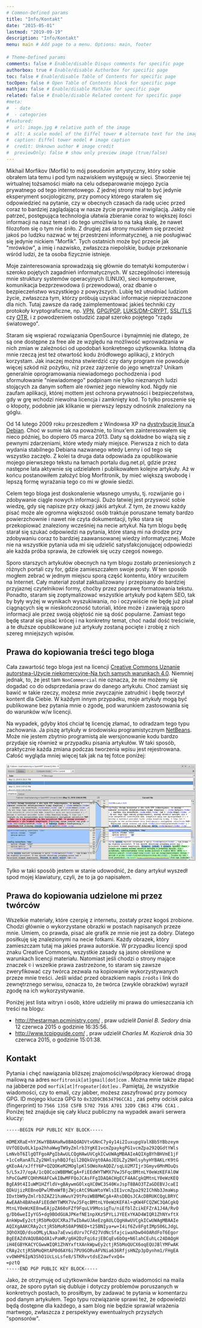 ```yaml
---
# Common-Defined params
title: "Info/Kontakt"
date: "2015-05-01"
lastmod: "2019-09-19"
description: "Info/Kontakt"
menu: main # Add page to a menu. Options: main, footer

# Theme-Defined params
comments: false # Enable/disable Disqus comments for specific page
authorbox: true # Enable/disable Authorbox for specific page
toc: false # Enable/disable Table of Contents for specific page
tocOpen: false # Open Table of Contents block for specific page
mathjax: false # Enable/disable MathJax for specific page
related: false # Enable/disable Related content for specific page
#meta:
#  - date
#  - categories
#featured:
#  url: image.jpg # relative path of the image
#  alt: A scale model of the Eiffel tower # alternate text for the image
#  caption: Eiffel tower model # image caption
#  credit: Unknown author # image credit
#  previewOnly: false # show only preview image (true/false)
---
```


Mikhail Morfikov (Morfik) to mój pseudonim artystyczny, który sobie obrałem lata temu i pod tym
nazwiskiem występuję w sieci. Stworzenie tej wirtualnej tożsamości miało na celu odseparowanie
mojego życia prywatnego od tego internetowego. Z jednej strony miał to być jedynie eksperyment
socjologiczny, przy pomocy którego starałem się odpowiedzieć na pytanie, czy w obecnych czasach da
radę uciec przed coraz to bardziej zaglądającą w nasze życie prywatne inwigilacją. Jakby nie
patrzeć, postępująca technologia ułatwia zbieranie coraz to większej ilości informacji na nasz
temat i do tego umożliwia to na taką skalę, że nawet filozofom się o tym nie śniło. Z drugiej zaś
strony musiałem się przecież jakoś po ludzku nazwać w tej przestrzeni informatycznej, a nie
posługiwać się jedynie nickiem "Morfik". Tych ostatnich może być przecie jak "mrówków", a imię i
nazwisko, zwłaszcza niepolskie, buduje przekonanie wśród ludzi, że ta osoba fizycznie istnieje.

Moje zainteresowania sprowadzają się głównie do tematyki komputerów i szeroko pojętych zagadnień
informatycznych. W szczególności interesują mnie struktury systemów operacyjnych (LINUX), sieci
komputerowe, komunikacja bezprzewodowa (i przewodowa), oraz dbanie o bezpieczeństwo wszystkiego z
powyższych. Lubię też utrudniać ludziom życie, zwłaszcza tym, którzy próbują uzyskać informacje
nieprzeznaczone dla nich. Tutaj zawsze da radę zaimplementować jakieś techniki czy protokoły
kryptograficzne, np. [VPN](https://pl.wikipedia.org/wiki/Virtual_Private_Network),
[GPG/PGP](https://pl.wikipedia.org/wiki/GNU_Privacy_Guard),
[LUKS/DM-CRYPT](https://pl.wikipedia.org/wiki/Linux_Unified_Key_Setup),
[SSL/TLS](https://pl.wikipedia.org/wiki/Transport_Layer_Security) czy
[OTR](https://pl.wikipedia.org/wiki/Off-the-record_messaging), i z powodzeniem ostudzić zapał
szeroko pojętego "rządu światowego".

Staram się wspierać rozwiązania OpenSource i bynajmniej nie dlatego, że są one dostępne za free ale
ze względu na możliwość wprowadzania w nich zmian w zależności od upodobań konkretnego użytkownika.
Istotną dla mnie rzeczą jest też otwartość kodu źródłowego aplikacji, z których korzystam. Jak
inaczej można stwierdzić czy dany program nie powoduje więcej szkód niż pożytku, niż przez zajrzenie
do jego wnętrza? Unikam generalnie oprogramowania niewiadomego pochodzenia i pod sformułowanie
"niewiadomego" podpinam nie tylko nieznanych ludzi stojących za danym softem ale również jego
niewolny kod. Nigdy nie zaufam aplikacji, której mottem jest ochrona prywatności i bezpieczeństwa,
gdy w grę wchodzi niewolna licencja i zamknięty kod. To tylko proszenie się o kłopoty, podobnie jak
klikanie w pierwszy lepszy odnośnik znaleziony na góglu.

Od 14 lutego 2009 roku przeszedłem z Windowsa XP na [dystrybucję linux'a
Debian](https://www.debian.org/). Choć w sumie tak na poważnie, to linux'em zainteresowałem się
nieco później, bo dopiero 05 marca 2013. Daty są dokładne bo wiążą się z pewnymi zdarzeniami, które
wtedy miały miejsce. Pierwsza z nich to data wydania stabilnego Debiana nazwanego wtedy Lenny i od
tego się wszystko zaczęło. Z kolei ta druga data odpowiada za opublikowanie mojego pierwszego tekstu
na łamach portalu dug.net.pl, gdzie przez następne lata aktywnie się udzielałem i publikowałem
kolejne artykuły. Aż w końcu postanowiłem założyć blog Morfitronik, by mieć większą swobodę i lepszą
formę wyrażania tego co mi w głowie siedzi.

Celem tego bloga jest doskonalenie własnego umysłu, tj. rozwijanie go i zdobywanie ciągle nowych
informacji. Dużo łatwiej jest przyswoić sobie wiedzę, gdy się napisze przy okazji jakiś artykuł. Z
tym, że znowu każdy pisać może ale ogromna większość osób traktuje poruszane tematy bardzo
powierzchownie i nawet nie czyta dokumentacji, tylko stara się przekopiować znaleziony wcześniej na
necie artykuł. Na tym blogu będę starał się szukać odpowiedzi na pytania, które staną mi na drodze
przy zdobywaniu coraz to bardziej zaawansowanej wiedzy informatycznej. Może nie na wszystkie pytania
uda mi się udzielić satysfakcjonującej odpowiedzi ale każda próba sprawia, że człowiek się uczy
czegoś nowego.

Sporo starszych artykułów obecnych na tym blogu zostało przeniesionych z różnych portali czy for,
gdzie zamieszczałem swoje posty. W ten sposób mogłem zebrać w jednym miejscu sporą część kontentu,
który wrzuciłem na Internet. Cały materiał został zaktualizowany i przepisany do bardziej przyjaznej
czytelnikowi formy, choćby przez poprawę formatowania tekstu. Ponadto, staram się zoptymalizować
wszystkie artykuły pod kątem SEO, tak by były wyżej w wynikach wyszukiwania, no i oczywiście nie
będę już pisał ciągnących się w nieskończoność tutoriali, które może i zawierają sporo informacji
ale przez swoją objętość nie są dość popularne. Zamiast tego będę starał się pisać krócej i na
konkretny temat, choć nadal dość treściwie, a te dłuższe opublikowane już artykuły zostaną pocięte i
zrobię z nich szereg mniejszych wpisów.

## Prawa do kopiowania treści tego bloga

Cała zawartość tego bloga jest na licencji [Creative Commons Uznanie autorstwa-Użycie
niekomercyjne-Na tych samych
warunkach 4.0](https://creativecommons.org/licenses/by-nc-sa/4.0/deed.pl). Niemniej jednak, to, że
jest tam `NonCommercial` nie oznacza, że nie możemy się dogadać co do odsprzedania praw do danego
artykułu. Choć zamiast się bawić w takie rzeczy, możesz mnie zwyczajnie zatrudnić i będę tworzył
kontent dla Ciebie. W każdym innym przypadku, moje artykuły mogą być publikowane bez pytania mnie o
zgodę, pod warunkiem zastosowania się do warunków w/w licencji.

Na wypadek, gdyby ktoś chciał tę licencję złamać, to odradzam tego typu zachowania. Ja piszę
artykuły w środowisku programistycznym [NetBeans](https://netbeans.org/). Może nie jestem zbytnio
programistą ale wersjonowanie kodu bardzo przydaje się również w przypadku pisania artykułów. W taki
sposób, praktycznie każda zmiana podczas tworzenia wpisu jest rejestrowana. Całość wygląda mniej
więcej tak jak na tej fotce
poniżej:

![](/img/2015/05/1.diff-art.png#huge)

Tylko w taki sposób jestem w stanie udowodnić, że dany artykuł wyszedł spod mojej klawiatury, czyli,
że to ja go napisałem.

## Prawa do kopiowania udzielone mi przez twórców

Wszelkie materiały, które czerpię z internetu, zostały przez kogoś zrobione. Chodzi głównie o
wykorzystane obrazki w postach napisanych przeze mnie. Umiem, co prawda, pisać ale grafik ze mnie
nie jest za dobry. Dlatego posiłkuję się znalezionymi na necie fotkami. Każdy obrazek, który
zamieszczam tutaj ma jakieś prawa autorskie. W przypadku licencji spod znaku Creative Commons,
wszystkie zasady są jasno określone w warunkach licencji materiału. Natomiast jeśli chodzi o strony
mające znaczek `©` i wszelkie prawa zastrzeżone, to staram się zawsze zweryfikować czy twórca
zezwala na kopiowanie wykorzystywanych przeze mnie treści. Jeśli widać przed obrazkiem napis
`źródło` i link do zewnętrznego serwisu, oznacza to, że twórca (zwykle obrazków) wyraził zgodę na
ich wykorzystywanie.

Poniżej jest lista witryn i osób, które udzieliły mi prawa do umieszczania ich treści na blogu:

  - <http://thestarman.pcministry.com/> , praw udzielił *Daniel B. Sedory* dnia 12 czerwca 2015 o
    godzinie 16:35:56.
  - <http://www.tcpipguide.com/> , praw udzielił *Charles M. Kozierok* dnia 30 czerwca 2015, o
    godzinie 15:01:38.

## Kontakt

Pytania i chęć nawiązania bliższej znajomości/współpracy kierować drogą mailową na adres
`morfitronik[at]gmail[dot]com` . Można mnie także złapać na jabberze pod
`morfik[at]frogeater[dot]eu` . Pamiętaj, że wszystkie wiadomości, czy to email, czy jabber,
możesz zaszyfrować przy pomocy GPG. ID mojego klucza GPG to `0x32D9CB634796CCA1` , zaś pełny odcisk
palca (fingerprint) to `7566 1358 C5FB 5702 7916 A701 32D9 CB63 4796 CCA1` . Poniżej też znajduje
się cały klucz publiczny na wypadek awarii serwera kluczy:

    -----BEGIN PGP PUBLIC KEY BLOCK-----

    mDMEXRaE+hYJKwYBBAHaRw8BAQdADVtvGNnC7y4y14i2IuxupgValXBb5YBbzeym
    UVfQEQu0Lk1pa2hhaWwgTW9yZmlrb3YgKE1vcmZpaykgPG1vcmZpa292QGdtYWls
    LmNvbT6IlgQTFgoAPgIbAwULCQgHAwUVCgkICwUWAgMBAAIeAQIXgBYhBHVmE1jF
    +1cCeRanATLZy2NHlsyhBQJfqil2BQkGVgt0AAoJEDLZy2NHlsyhyHYBAKLrK9tG
    gKEoA4/xJffY6P+QZQOKeM2MOglpKlSOWoXeAQDZ/sqLU2M7Ijr3Gmyv6MnMOuQs
    5/L5xJ7/opA/1cQ8CoiWBBMWCgA+FiEEdWYTWMX7VwJ5FqcBMtnLY0eWzKEFAl0W
    hPoCGwMFCQHhM4AFCwkIBwMFFQoJCAsFFgIDAQACHgECF4AACgkQMtnLY0eWzKEQ
    BgEA9t4IIuWM1HZfldV+gBAywmGOlxqXC0WC3S40KvJspT8BAO3TZaGDEBVJcaEI
    QDkUjizREBneQPwlMhmWfBjZWjcAtC9NaWtoYWlsIE1vcmZpa292IChNb3JmaWsp
    IDxtbW9yZmlrb3ZAZ21haWwuY29tPoiWBBMWCgA+AhsDBQsJCAcDBRUKCQgLBRYC
    AwEAAh4BAheAFiEEdWYTWMX7VwJ5FqcBMtnLY0eWzKEFAl+qKW4FCQZWC3QACgkQ
    MtnLY0eWzKE8nwEAjpZA60oFZf9FquLV9MosigTu/niEfblZcikEFZrA1J4A/RvO
    g/Db6weIIyYG5+dg9BOdGUAJPKefNE1npXKz5PYLiJYEExYKAD4WIQR1ZhNYxftX
    AnkWpwEy2ctjR5bMoQUCXRaJTwIbAwUJAeEzgAULCQgHAwUVCgkICwUWAgMBAAIe
    AQIXgAAKCRAy2ctjR5bMoRS0AP9NEO+t25BNIya+w+I4if6Zv8FgtIMpS06LJdgL
    3QhOXQD/dsoOMLyLNaa7aEvwidUrv7CFd27VdNcSfajciwaXbwO4OARdFoT6Egor
    BgEEAZdVAQUBAQdA1vPaWR/g6H2DzFqi6zjEBCqEv6bOg+N6lahCEuhLc24DAQgH
    iH4EGBYKACYCGwwWIQR1ZhNYxftXAnkWpwEy2ctjR5bMoQUCX6oqEQUJBlYMFwAK
    CRAy2ctjR5bMoQHtAP0d6AY6i7PU9GORvAFVNia636RfjsHNZp3pDynhm1/FHgEA
    vvOWHP6IpN3ShO1UcLsLsfe8/STKRvvtdsE2awfvxQ4=
    =pztQ
    -----END PGP PUBLIC KEY BLOCK-----

Jako, że otrzymuję od użytkowników bardzo dużo wiadomości na maila oraz, że sporo pytań się dubluje
i dotyczy problemów poruszanych w konkretnych postach, to prosiłbym, by zadawać te pytania w
komentarzu pod danym artykułem. Tego typu rozwiązanie sprawi też, że odpowiedzi będą dostępne dla
każdego, a sam blog nie będzie sprawiał wrażenia martwego, zwłaszcza z perspektywy ewentualnych
przyszłych "sponsorów".
